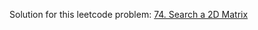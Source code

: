 Solution for this leetcode problem: [74. Search a 2D Matrix](https://leetcode.com/problems/search-a-2d-matrix)
